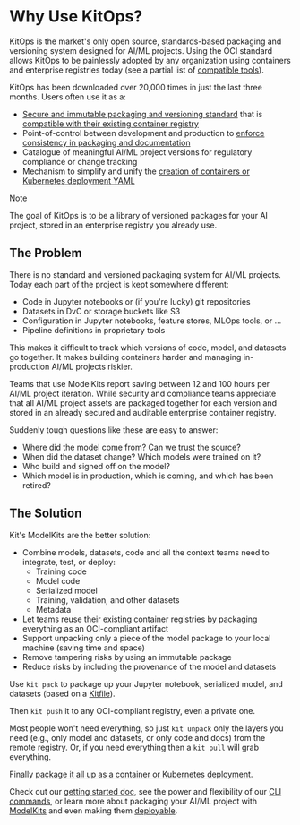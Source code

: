 # Why Use KitOps?

KitOps is the market's only open source, standards-based packaging and versioning system designed for AI/ML projects. Using the OCI standard allows KitOps to be painlessly adopted by any organization using containers and enterprise registries today (see a partial list of [compatible tools](./modelkit/compatibility.md)).

KitOps has been downloaded over 20,000 times in just the last three months. Users often use it as a:

* [Secure and immutable packaging and versioning standard](../modelkit/intro/) that is [compatible with their existing container registry](../modelkit/compatibility/#compliant-oci-registries)
* Point-of-control between development and production to [enforce consistency in packaging and documentation](../kitfile/kf-overview/)
* Catalogue of meaningful AI/ML project versions for regulatory compliance or change tracking
* Mechanism to simplify and unify the [creation of containers or Kubernetes deployment YAML](../deploy/)

> [!NOTE]
> The goal of KitOps is to be a library of versioned packages for your AI project, stored in an enterprise registry you already use.

## The Problem

There is no standard and versioned packaging system for AI/ML projects. Today each part of the project is kept somewhere different:
* Code in Jupyter notebooks or (if you're lucky) git repositories
* Datasets in DvC or storage buckets like S3
* Configuration in Jupyter notebooks, feature stores, MLOps tools, or ...
* Pipeline definitions in proprietary tools

This makes it difficult to track which versions of code, model, and datasets go together. It makes building containers harder and managing in-production AI/ML projects riskier.

Teams that use ModelKits report saving between 12 and 100 hours per AI/ML project iteration. While security and compliance teams appreciate that all AI/ML project assets are packaged together for each version and stored in an already secured and auditable enterprise container registry.

Suddenly tough questions like these are easy to answer:

* Where did the model come from? Can we trust the source?
* When did the dataset change? Which models were trained on it?
* Who build and signed off on the model?
* Which model is in production, which is coming, and which has been retired?

## The Solution

Kit's ModelKits are the better solution:
* Combine models, datasets, code and all the context teams need to integrate, test, or deploy:
  * Training code
  * Model code
  * Serialized model
  * Training, validation, and other datasets
  * Metadata
* Let teams reuse their existing container registries by packaging everything as an OCI-compliant artifact
* Support unpacking only a piece of the model package to your local machine (saving time and space)
* Remove tampering risks by using an immutable package
* Reduce risks by including the provenance of the model and datasets

Use `kit pack` to package up your Jupyter notebook, serialized model, and datasets (based on a [Kitfile](../kitfile/kf-overview/)).

Then `kit push` it to any OCI-compliant registry, even a private one.

Most people won't need everything, so just `kit unpack` only the layers you need (e.g., only model and datasets, or only code and docs) from the remote registry. Or, if you need everything then a `kit pull` will grab everything.

Finally [package it all up as a container or Kubernetes deployment](../deploy/).

Check out our [getting started doc](../get-started/), see the power and flexibility of our [CLI commands](../cli/cli-reference/), or learn more about packaging your AI/ML project with [ModelKits](../modelkit/intro/) and even making them [deployable](../deploy/).
